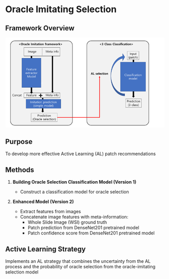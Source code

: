 # Oracle Imitating Selection

## Framework Overview

![Framework](framework.png)

## Purpose

To develop more effective Active Learning (AL) patch recommendations

## Methods

1. **Building Oracle Selection Classification Model (Version 1)**
   - Construct a classification model for oracle selection

2. **Enhanced Model (Version 2)**
   - Extract features from images
   - Concatenate image features with meta-information:
     - Whole Slide Image (WSI) ground truth
     - Patch prediction from DenseNet201 pretrained model
     - Patch confidence score from DenseNet201 pretrained model

## Active Learning Strategy

Implements an AL strategy that combines the uncertainty from the AL process and the probability of oracle selection from the oracle-imitating selection model
